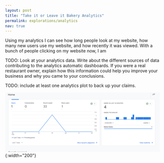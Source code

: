 ```yaml
---
layout: post
title: "Take it or Leave it Bakery Analytics"
permalink: explorations/analytics
nav: true
---
```


Using my analytics I can see how long people look at my website, how many new users use my website, and how recently it was viewed. With a bunch of people clicking on my website now, I am 

TODO: Look at your analytics data. Write about the
different sources of data contributing to the analytics automatic dashboards.
If you were a real restaurant owner, explain how this information could help
you improve your business and why you came to your conclusions.

TODO: include at least one analytics plot to back up your claims.

![lettuce](./assets/images/image-002.png){:width="200"}
